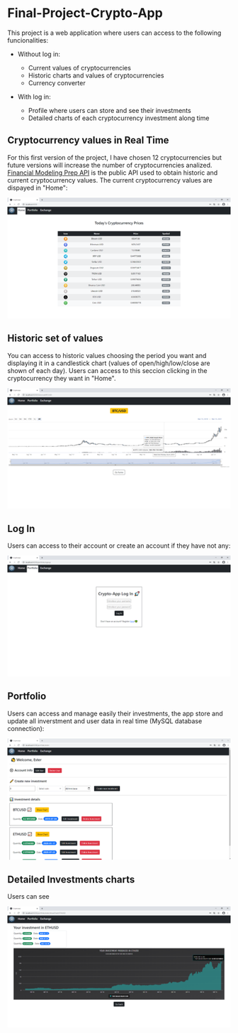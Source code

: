 # Final-Project-Crypto-App

This project is a web application where users can access to the following funcionalities:
  - Without log in:
    - Current values of cryptocurrencies
    - Historic charts and values of cryptocurrencies
    - Currency converter
    
  - With log in:
    - Profile where users can store and see their investments
    - Detailed charts of each cryptocurrency investment along time
## Cryptocurrency values in Real Time 
For this first version of the project, I have chosen 12 cryptocurrencies but future versions will increase the number of cryptocurrencies analized. [Financial Modeling Prep API](https://financialmodelingprep.com/developer/docs/) is the public API used to obtain historic and current cryptocurrency values. The current cryptocurrency values are dispayed in "Home":

![alt text](https://github.com/ester-naranjo-rodrigo/Final-Project-Crypto-App/blob/main/img/home.PNG)

## Historic set of values  
You can access to historic values choosing the period you want and displaying it in a candlestick chart (values of open/high/low/close are shown of each day). Users can access to this seccion clicking in the cryptocurrency they want in "Home".

![alt text](https://github.com/ester-naranjo-rodrigo/Final-Project-Crypto-App/blob/main/img/historic.PNG)

## Log In 
Users can access to their account or create an account if they have not any:

![alt text](https://github.com/ester-naranjo-rodrigo/Final-Project-Crypto-App/blob/main/img/logIn.PNG)

## Portfolio
Users can access and manage easily their investments, the app store and update all inverstment and user data in real time (MySQL database connection):

![alt text](https://github.com/ester-naranjo-rodrigo/Final-Project-Crypto-App/blob/main/img/portfolio.PNG)

## Detailed Investments charts
Users can see

![alt text](https://github.com/ester-naranjo-rodrigo/Final-Project-Crypto-App/blob/main/img/portfoliochart.PNG)
